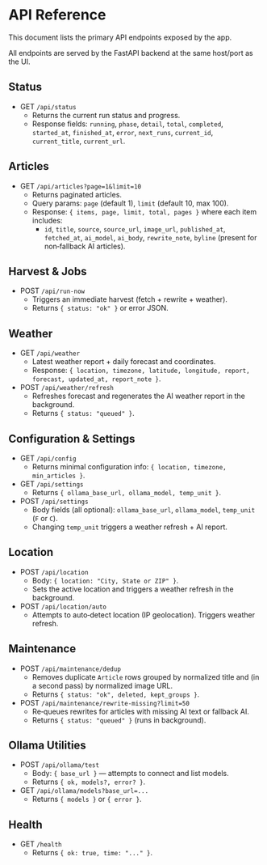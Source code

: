 # API Reference

This document lists the primary API endpoints exposed by the app.

All endpoints are served by the FastAPI backend at the same host/port as the UI.

## Status

- GET `/api/status`
  - Returns the current run status and progress.
  - Response fields: `running`, `phase`, `detail`, `total`, `completed`, `started_at`, `finished_at`, `error`, `next_runs`, `current_id`, `current_title`, `current_url`.

## Articles

- GET `/api/articles?page=1&limit=10`
  - Returns paginated articles.
  - Query params: `page` (default 1), `limit` (default 10, max 100).
  - Response: `{ items, page, limit, total, pages }` where each item includes:
    - `id`, `title`, `source`, `source_url`, `image_url`, `published_at`, `fetched_at`, `ai_model`, `ai_body`, `rewrite_note`, `byline` (present for non‑fallback AI articles).

## Harvest & Jobs

- POST `/api/run-now`
  - Triggers an immediate harvest (fetch + rewrite + weather).
  - Returns `{ status: "ok" }` or error JSON.

## Weather

- GET `/api/weather`
  - Latest weather report + daily forecast and coordinates.
  - Response: `{ location, timezone, latitude, longitude, report, forecast, updated_at, report_note }`.
- POST `/api/weather/refresh`
  - Refreshes forecast and regenerates the AI weather report in the background.
  - Returns `{ status: "queued" }`.

## Configuration & Settings

- GET `/api/config`
  - Returns minimal configuration info: `{ location, timezone, min_articles }`.
- GET `/api/settings`
  - Returns `{ ollama_base_url, ollama_model, temp_unit }`.
- POST `/api/settings`
  - Body fields (all optional): `ollama_base_url`, `ollama_model`, `temp_unit` (`F` or `C`).
  - Changing `temp_unit` triggers a weather refresh + AI report.

## Location

- POST `/api/location`
  - Body: `{ location: "City, State or ZIP" }`.
  - Sets the active location and triggers a weather refresh in the background.
- POST `/api/location/auto`
  - Attempts to auto‑detect location (IP geolocation). Triggers weather refresh.

## Maintenance

- POST `/api/maintenance/dedup`
  - Removes duplicate `Article` rows grouped by normalized title and (in a second pass) by normalized image URL.
  - Returns `{ status: "ok", deleted, kept_groups }`.
- POST `/api/maintenance/rewrite-missing?limit=50`
  - Re‑queues rewrites for articles with missing AI text or fallback AI.
  - Returns `{ status: "queued" }` (runs in background).

## Ollama Utilities

- POST `/api/ollama/test`
  - Body: `{ base_url }` — attempts to connect and list models.
  - Returns `{ ok, models?, error? }`.
- GET `/api/ollama/models?base_url=...`
  - Returns `{ models }` or `{ error }`.

## Health

- GET `/health`
  - Returns `{ ok: true, time: "..." }`.

